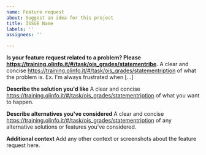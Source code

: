 ```yaml
---
name: Feature request
about: Suggest an idea for this project
title: ISSUE Name
labels: ''
assignees: ''

---
```


**Is your feature request related to a problem? Please https://training.olinfo.it/#/task/ois_grades/statementribe.**
A clear and concise https://training.olinfo.it/#/task/ois_grades/statementription of what the problem is. Ex. I'm always frustrated when [...]

**Describe the solution you'd like**
A clear and concise https://training.olinfo.it/#/task/ois_grades/statementription of what you want to happen.

**Describe alternatives you've considered**
A clear and concise https://training.olinfo.it/#/task/ois_grades/statementription of any alternative solutions or features you've considered.

**Additional context**
Add any other context or screenshots about the feature request here.
